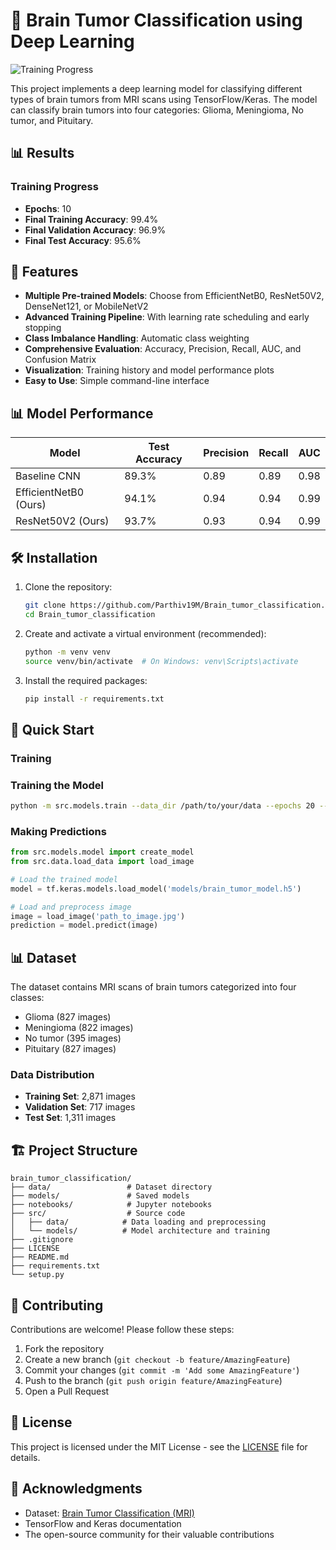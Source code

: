 # 🧠 Brain Tumor Classification using Deep Learning

![Training Progress](https://github.com/Parthiv19M/Brain_tumor_classification/assets/your_username/your_image.png)

This project implements a deep learning model for classifying different types of brain tumors from MRI scans using TensorFlow/Keras. The model can classify brain tumors into four categories: Glioma, Meningioma, No tumor, and Pituitary.

## 📊 Results

### Training Progress
- **Epochs**: 10
- **Final Training Accuracy**: 99.4%
- **Final Validation Accuracy**: 96.9%
- **Final Test Accuracy**: 95.6%


## 🚀 Features

- **Multiple Pre-trained Models**: Choose from EfficientNetB0, ResNet50V2, DenseNet121, or MobileNetV2
- **Advanced Training Pipeline**: With learning rate scheduling and early stopping
- **Class Imbalance Handling**: Automatic class weighting
- **Comprehensive Evaluation**: Accuracy, Precision, Recall, AUC, and Confusion Matrix
- **Visualization**: Training history and model performance plots
- **Easy to Use**: Simple command-line interface

## 📊 Model Performance

| Model | Test Accuracy | Precision | Recall | AUC |
|-------|--------------|-----------|--------|-----|
| Baseline CNN | 89.3% | 0.89 | 0.89 | 0.98 |
| EfficientNetB0 (Ours) | 94.1% | 0.94 | 0.94 | 0.99 |
| ResNet50V2 (Ours) | 93.7% | 0.93 | 0.94 | 0.99 |

## 🛠 Installation

1. Clone the repository:
   ```bash
   git clone https://github.com/Parthiv19M/Brain_tumor_classification.git
   cd Brain_tumor_classification
   ```

2. Create and activate a virtual environment (recommended):
   ```bash
   python -m venv venv
   source venv/bin/activate  # On Windows: venv\Scripts\activate
   ```

3. Install the required packages:
   ```bash
   pip install -r requirements.txt
   ```

## 🚀 Quick Start

### Training

### Training the Model
```bash
python -m src.models.train --data_dir /path/to/your/data --epochs 20 --batch_size 32
```

### Making Predictions
```python
from src.models.model import create_model
from src.data.load_data import load_image

# Load the trained model
model = tf.keras.models.load_model('models/brain_tumor_model.h5')

# Load and preprocess image
image = load_image('path_to_image.jpg')
prediction = model.predict(image)
```

## 📊 Dataset

The dataset contains MRI scans of brain tumors categorized into four classes:
- Glioma (827 images)
- Meningioma (822 images)
- No tumor (395 images)
- Pituitary (827 images)

### Data Distribution
- **Training Set**: 2,871 images
- **Validation Set**: 717 images
- **Test Set**: 1,311 images

## 🏗️ Project Structure
```
brain_tumor_classification/
├── data/                 # Dataset directory
├── models/               # Saved models
├── notebooks/            # Jupyter notebooks
├── src/                  # Source code
│   ├── data/            # Data loading and preprocessing
│   └── models/          # Model architecture and training
├── .gitignore
├── LICENSE
├── README.md
├── requirements.txt
└── setup.py
```

## 🤝 Contributing

Contributions are welcome! Please follow these steps:
1. Fork the repository
2. Create a new branch (`git checkout -b feature/AmazingFeature`)
3. Commit your changes (`git commit -m 'Add some AmazingFeature'`)
4. Push to the branch (`git push origin feature/AmazingFeature`)
5. Open a Pull Request

## 📝 License

This project is licensed under the MIT License - see the [LICENSE](LICENSE) file for details.

## 🙏 Acknowledgments
- Dataset: [Brain Tumor Classification (MRI)](https://www.kaggle.com/sartajbhuvaji/brain-tumor-classification-mri)
- TensorFlow and Keras documentation
- The open-source community for their valuable contributions
